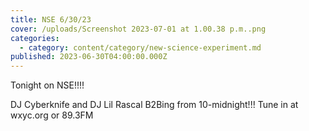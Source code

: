 ```yaml
---
title: NSE 6/30/23
cover: /uploads/Screenshot 2023-07-01 at 1.00.38 p.m..png
categories:
  - category: content/category/new-science-experiment.md
published: 2023-06-30T04:00:00.000Z
---
```


Tonight on NSE!!!!

DJ Cyberknife and DJ Lil Rascal B2Bing from 10-midnight!!! Tune in at wxyc.org or 89.3FM
